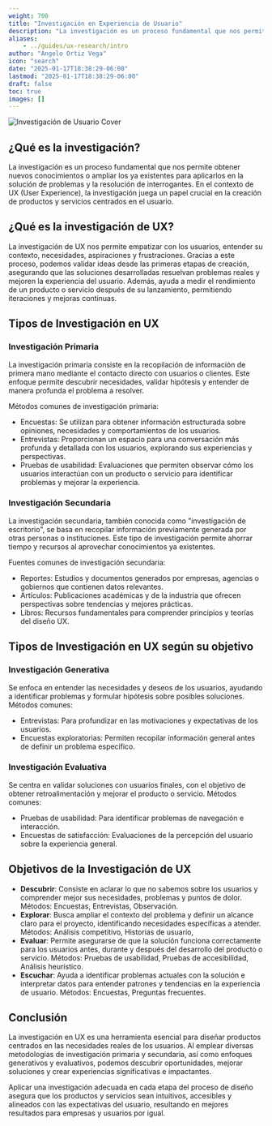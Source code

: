 ```yaml
---
weight: 700
title: "Investigación en Experiencia de Usuario"
description: "La investigación es un proceso fundamental que nos permite obtener nuevos conocimientos o ampliar los ya existentes para aplicarlos en la solución de problemas y la resolución de interrogantes."
aliases:
    - ../guides/ux-research/intro
author: "Angelo Ortiz Vega"
icon: "search"
date: "2025-01-17T18:38:29-06:00"
lastmod: "2025-01-17T18:38:29-06:00"
draft: false
toc: true
images: []
---
```



![Investigación de Usuario Cover](https://res.cloudinary.com/dek4evg4t/image/upload/v1738386349/ux-arc/intro-research.png)

## ¿Qué es la investigación?

La investigación es un proceso fundamental que nos permite obtener nuevos conocimientos o ampliar los ya existentes para aplicarlos en la solución de problemas y la resolución de interrogantes. En el contexto de UX (User Experience), la investigación juega un papel crucial en la creación de productos y servicios centrados en el usuario.

## ¿Qué es la investigación de UX?

La investigación de UX nos permite empatizar con los usuarios, entender su contexto, necesidades, aspiraciones y frustraciones. Gracias a este proceso, podemos validar ideas desde las primeras etapas de creación, asegurando que las soluciones desarrolladas resuelvan problemas reales y mejoren la experiencia del usuario. Además, ayuda a medir el rendimiento de un producto o servicio después de su lanzamiento, permitiendo iteraciones y mejoras continuas.

## Tipos de Investigación en UX

### Investigación Primaria

La investigación primaria consiste en la recopilación de información de primera mano mediante el contacto directo con usuarios o clientes. Este enfoque permite descubrir necesidades, validar hipótesis y entender de manera profunda el problema a resolver.

Métodos comunes de investigación primaria:

- Encuestas: Se utilizan para obtener información estructurada sobre opiniones, necesidades y comportamientos de los usuarios.
- Entrevistas: Proporcionan un espacio para una conversación más profunda y detallada con los usuarios, explorando sus experiencias y perspectivas.
- Pruebas de usabilidad: Evaluaciones que permiten observar cómo los usuarios interactúan con un producto o servicio para identificar problemas y mejorar la experiencia.

### Investigación Secundaria

La investigación secundaria, también conocida como "investigación de escritorio", se basa en recopilar información previamente generada por otras personas o instituciones. Este tipo de investigación permite ahorrar tiempo y recursos al aprovechar conocimientos ya existentes.

Fuentes comunes de investigación secundaria:

- Reportes: Estudios y documentos generados por empresas, agencias o gobiernos que contienen datos relevantes.
- Artículos: Publicaciones académicas y de la industria que ofrecen perspectivas sobre tendencias y mejores prácticas.
- Libros: Recursos fundamentales para comprender principios y teorías del diseño UX.

## Tipos de Investigación en UX según su objetivo

### Investigación Generativa

Se enfoca en entender las necesidades y deseos de los usuarios, ayudando a identificar problemas y formular hipótesis sobre posibles soluciones. Métodos comunes:

- Entrevistas: Para profundizar en las motivaciones y expectativas de los usuarios.
- Encuestas exploratorias: Permiten recopilar información general antes de definir un problema específico.

### Investigación Evaluativa

Se centra en validar soluciones con usuarios finales, con el objetivo de obtener retroalimentación y mejorar el producto o servicio. Métodos comunes:

- Pruebas de usabilidad: Para identificar problemas de navegación e interacción.
- Encuestas de satisfacción: Evaluaciones de la percepción del usuario sobre la experiencia general.

## Objetivos de la Investigación de UX

- **Descubrir**: Consiste en aclarar lo que no sabemos sobre los usuarios y comprender mejor sus necesidades, problemas y puntos de dolor. Métodos: Encuestas, Entrevistas, Observación.
- **Explorar**: Busca ampliar el contexto del problema y definir un alcance claro para el proyecto, identificando necesidades específicas a atender. Métodos: Análisis competitivo, Historias de usuario, 
- **Evaluar**: Permite asegurarse de que la solución funciona correctamente para los usuarios antes, durante y después del desarrollo del producto o servicio. Métodos: Pruebas de usabilidad, Pruebas de accesibilidad, Análisis heurístico. 
- **Escuchar**: Ayuda a identificar problemas actuales con la solución e interpretar datos para entender patrones y tendencias en la experiencia de usuario. Métodos: Encuestas, Preguntas frecuentes.

## Conclusión

La investigación en UX es una herramienta esencial para diseñar productos centrados en las necesidades reales de los usuarios. Al emplear diversas metodologías de investigación primaria y secundaria, así como enfoques generativos y evaluativos, podemos descubrir oportunidades, mejorar soluciones y crear experiencias significativas e impactantes.

Aplicar una investigación adecuada en cada etapa del proceso de diseño asegura que los productos y servicios sean intuitivos, accesibles y alineados con las expectativas del usuario, resultando en mejores resultados para empresas y usuarios por igual.

